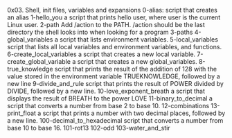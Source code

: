 0x03. Shell, init files, variables and expansions
0-alias:
	script that creates an alias
1-hello_you
	a script that prints hello user, where user is the current Linux user.
2-path
	Add /action to the PATH. /action should be the last directory the shell looks into when looking for a program
3-paths
4-global_variables
	 a script that lists environment variables.
5-local_variables
	 script that lists all local variables and environment variables, and functions.
6-create_local_variables
	a script that creates a new local variable.
7-create_global_variable
	a script that creates a new global_variables.
8-true_knowledge
	 script that prints the result of the addition of 128 with the value stored in the environment variable TRUEKNOWLEDGE, followed by a new line
9-divide_and_rule
	 script that prints the result of POWER divided by DIVIDE, followed by a new line.
10-love_exponent_breath
	 a script that displays the result of BREATH to the power LOVE
11-binary_to_decimal
	a script that converts a number from base 2 to base 10.
12-combinations
13-print_float
	a script that prints a number with two decimal places, followed by a new line.
100-decimal_to_hexadecimal
	script that converts a number from base 10 to base 16.
101-rot13 102-odd
103-water_and_stir
